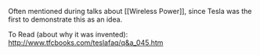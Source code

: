 Often mentioned during talks about [[Wireless Power]], since Tesla was the first to demonstrate this as an idea.

To Read (about why it was invented): http://www.tfcbooks.com/teslafaq/q&a_045.htm